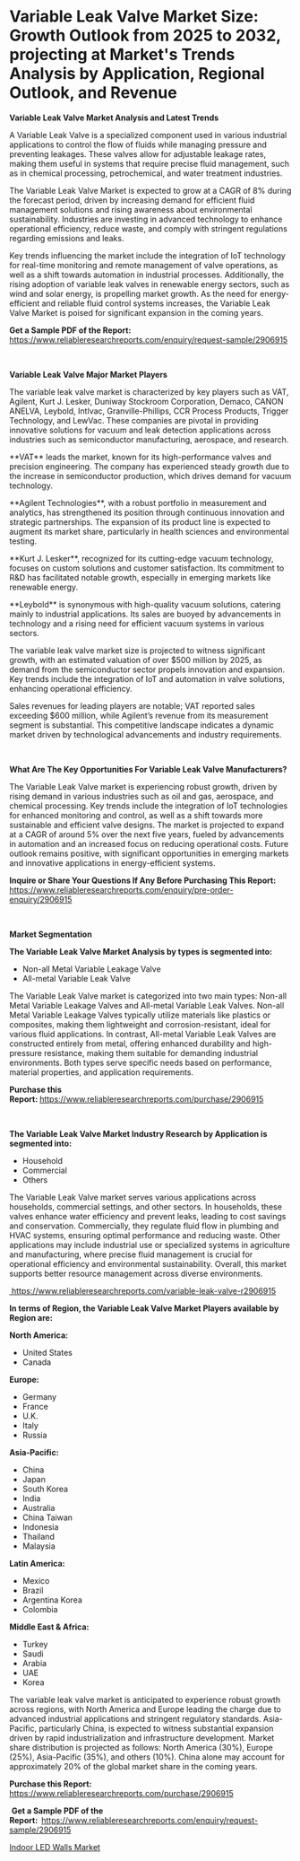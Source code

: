 <p><h1>Variable Leak Valve Market Size: Growth Outlook from 2025 to 2032, projecting at Market's Trends Analysis by Application, Regional Outlook, and Revenue</h1></p><p><strong>Variable Leak Valve Market Analysis and Latest Trends</strong></p>
<p><p>A Variable Leak Valve is a specialized component used in various industrial applications to control the flow of fluids while managing pressure and preventing leakages. These valves allow for adjustable leakage rates, making them useful in systems that require precise fluid management, such as in chemical processing, petrochemical, and water treatment industries.</p><p>The Variable Leak Valve Market is expected to grow at a CAGR of 8% during the forecast period, driven by increasing demand for efficient fluid management solutions and rising awareness about environmental sustainability. Industries are investing in advanced technology to enhance operational efficiency, reduce waste, and comply with stringent regulations regarding emissions and leaks. </p><p>Key trends influencing the market include the integration of IoT technology for real-time monitoring and remote management of valve operations, as well as a shift towards automation in industrial processes. Additionally, the rising adoption of variable leak valves in renewable energy sectors, such as wind and solar energy, is propelling market growth. As the need for energy-efficient and reliable fluid control systems increases, the Variable Leak Valve Market is poised for significant expansion in the coming years.</p></p>
<p><strong>Get a Sample PDF of the Report:&nbsp;</strong> <a href="https://www.reliableresearchreports.com/enquiry/request-sample/2906915?utm_campaign=3110&utm_medium=2&utm_source=Github&utm_content=ia&utm_term=12032025&utm_id=variable-leak-valve">https://www.reliableresearchreports.com/enquiry/request-sample/2906915</a></p>
<p>&nbsp;</p>
<p><strong>Variable Leak Valve Major Market Players</strong></p>
<p><p>The variable leak valve market is characterized by key players such as VAT, Agilent, Kurt J. Lesker, Duniway Stockroom Corporation, Demaco, CANON ANELVA, Leybold, Intlvac, Granville-Phillips, CCR Process Products, Trigger Technology, and LewVac. These companies are pivotal in providing innovative solutions for vacuum and leak detection applications across industries such as semiconductor manufacturing, aerospace, and research.</p><p>**VAT** leads the market, known for its high-performance valves and precision engineering. The company has experienced steady growth due to the increase in semiconductor production, which drives demand for vacuum technology.</p><p>**Agilent Technologies**, with a robust portfolio in measurement and analytics, has strengthened its position through continuous innovation and strategic partnerships. The expansion of its product line is expected to augment its market share, particularly in health sciences and environmental testing.</p><p>**Kurt J. Lesker**, recognized for its cutting-edge vacuum technology, focuses on custom solutions and customer satisfaction. Its commitment to R&D has facilitated notable growth, especially in emerging markets like renewable energy.</p><p>**Leybold** is synonymous with high-quality vacuum solutions, catering mainly to industrial applications. Its sales are buoyed by advancements in technology and a rising need for efficient vacuum systems in various sectors.</p><p>The variable leak valve market size is projected to witness significant growth, with an estimated valuation of over $500 million by 2025, as demand from the semiconductor sector propels innovation and expansion. Key trends include the integration of IoT and automation in valve solutions, enhancing operational efficiency.</p><p>Sales revenues for leading players are notable; VAT reported sales exceeding $600 million, while Agilent’s revenue from its measurement segment is substantial. This competitive landscape indicates a dynamic market driven by technological advancements and industry requirements.</p></p>
<p>&nbsp;</p>
<p><strong>What Are The Key Opportunities For Variable Leak Valve Manufacturers?</strong></p>
<p><p>The Variable Leak Valve market is experiencing robust growth, driven by rising demand in various industries such as oil and gas, aerospace, and chemical processing. Key trends include the integration of IoT technologies for enhanced monitoring and control, as well as a shift towards more sustainable and efficient valve designs. The market is projected to expand at a CAGR of around 5% over the next five years, fueled by advancements in automation and an increased focus on reducing operational costs. Future outlook remains positive, with significant opportunities in emerging markets and innovative applications in energy-efficient systems.</p></p>
<p><strong>Inquire or Share Your Questions If Any Before Purchasing This Report:</strong> <a href="https://www.reliableresearchreports.com/enquiry/pre-order-enquiry/2906915?utm_campaign=3110&utm_medium=2&utm_source=Github&utm_content=ia&utm_term=12032025&utm_id=variable-leak-valve">https://www.reliableresearchreports.com/enquiry/pre-order-enquiry/2906915</a></p>
<p>&nbsp;</p>
<p><strong>Market Segmentation</strong></p>
<p><strong>The Variable Leak Valve Market Analysis by types is segmented into:</strong></p>
<p><ul><li>Non-all Metal Variable Leakage Valve</li><li>All-metal Variable Leak Valve</li></ul></p>
<p><p>The Variable Leak Valve market is categorized into two main types: Non-all Metal Variable Leakage Valves and All-metal Variable Leak Valves. Non-all Metal Variable Leakage Valves typically utilize materials like plastics or composites, making them lightweight and corrosion-resistant, ideal for various fluid applications. In contrast, All-metal Variable Leak Valves are constructed entirely from metal, offering enhanced durability and high-pressure resistance, making them suitable for demanding industrial environments. Both types serve specific needs based on performance, material properties, and application requirements.</p></p>
<p><strong>Purchase this Report:&nbsp;</strong><a href="https://www.reliableresearchreports.com/purchase/2906915?utm_campaign=3110&utm_medium=2&utm_source=Github&utm_content=ia&utm_term=12032025&utm_id=variable-leak-valve">https://www.reliableresearchreports.com/purchase/2906915</a></p>
<p>&nbsp;</p>
<p><strong>The Variable Leak Valve Market Industry Research by Application is segmented into:</strong></p>
<p><ul><li>Household</li><li>Commercial</li><li>Others</li></ul></p>
<p><p>The Variable Leak Valve market serves various applications across households, commercial settings, and other sectors. In households, these valves enhance water efficiency and prevent leaks, leading to cost savings and conservation. Commercially, they regulate fluid flow in plumbing and HVAC systems, ensuring optimal performance and reducing waste. Other applications may include industrial use or specialized systems in agriculture and manufacturing, where precise fluid management is crucial for operational efficiency and environmental sustainability. Overall, this market supports better resource management across diverse environments.</p></p>
<p><a href="https://www.reliableresearchreports.com/variable-leak-valve-r2906915?utm_campaign=3110&utm_medium=2&utm_source=Github&utm_content=ia&utm_term=12032025&utm_id=variable-leak-valve">&nbsp;https://www.reliableresearchreports.com/variable-leak-valve-r2906915</a></p>
<p><strong>In terms of Region, the Variable Leak Valve Market Players available by Region are:</strong></p>
<p>
    <p> <strong> North America: </strong>
        <ul>
            <li>United States</li>
            <li>Canada</li>
        </ul>
        </p> 
    <p> <strong> Europe: </strong>
        <ul>
            <li>Germany</li>
            <li>France</li>
            <li>U.K.</li>
            <li>Italy</li>
            <li>Russia</li>
        </ul>
        </p> 
    <p> <strong> Asia-Pacific: </strong>
        <ul>
            <li>China</li>
            <li>Japan</li>
            <li>South Korea</li>
            <li>India</li>
            <li>Australia</li>
            <li>China Taiwan</li>
            <li>Indonesia</li>
            <li>Thailand</li>
            <li>Malaysia</li>
        </ul>
        </p> 
    <p> <strong> Latin America: </strong>
        <ul>
            <li>Mexico</li>
            <li>Brazil</li>
            <li>Argentina Korea</li>
            <li>Colombia</li>
        </ul>
        </p> 
    <p> <strong> Middle East & Africa: </strong>
        <ul>
            <li>Turkey</li>
            <li>Saudi</li>
            <li>Arabia</li>
            <li>UAE</li>
            <li>Korea</li>
        </ul>
    </p>
    </p>
<p><p>The variable leak valve market is anticipated to experience robust growth across regions, with North America and Europe leading the charge due to advanced industrial applications and stringent regulatory standards. Asia-Pacific, particularly China, is expected to witness substantial expansion driven by rapid industrialization and infrastructure development. Market share distribution is projected as follows: North America (30%), Europe (25%), Asia-Pacific (35%), and others (10%). China alone may account for approximately 20% of the global market share in the coming years.</p></p>
<p><strong>Purchase this Report: </strong><a href="https://www.reliableresearchreports.com/purchase/2906915?utm_campaign=3110&utm_medium=2&utm_source=Github&utm_content=ia&utm_term=12032025&utm_id=variable-leak-valve">https://www.reliableresearchreports.com/purchase/2906915</a></p>
<p>&nbsp;<strong>Get a Sample PDF of the Report:&nbsp;&nbsp;</strong><a href="https://www.reliableresearchreports.com/enquiry/request-sample/2906915?utm_campaign=3110&utm_medium=2&utm_source=Github&utm_content=ia&utm_term=12032025&utm_id=variable-leak-valve">https://www.reliableresearchreports.com/enquiry/request-sample/2906915</a></p>
<p><strong></strong></p>
<p><p><a href="https://github.com/boysabotzoc/Market-Research-Report-List-1/blob/main/indoor-led-walls-market.md?utm_campaign=3110&utm_medium=2&utm_source=Github&utm_content=ia&utm_term=12032025&utm_id=variable-leak-valve">Indoor LED Walls Market</a></p></p>